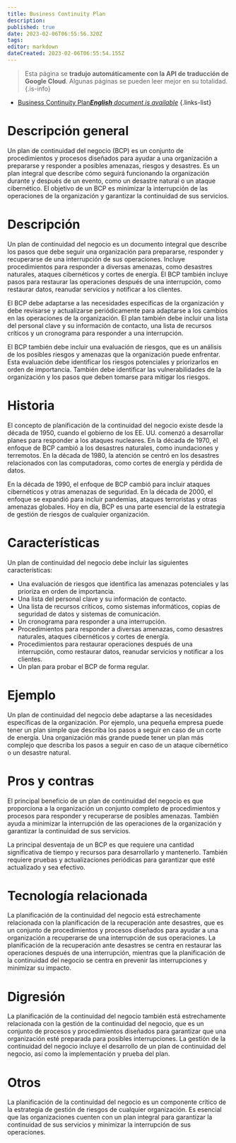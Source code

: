```yaml
---
title: Business Continuity Plan
description: 
published: true
date: 2023-02-06T06:55:56.320Z
tags: 
editor: markdown
dateCreated: 2023-02-06T06:55:54.155Z
---
```


> Esta página se **tradujo automáticamente con la API de traducción de Google Cloud**.
Algunas páginas se pueden leer mejor en su totalidad.{.is-info}



- [Business Continuity Plan***English** document is available*](/en/Knowledge-base/Dictionary/business-continuity-plan)
{.links-list}


# Descripción general

Un plan de continuidad del negocio (BCP) es un conjunto de procedimientos y procesos diseñados para ayudar a una organización a prepararse y responder a posibles amenazas, riesgos y desastres. Es un plan integral que describe cómo seguirá funcionando la organización durante y después de un evento, como un desastre natural o un ataque cibernético. El objetivo de un BCP es minimizar la interrupción de las operaciones de la organización y garantizar la continuidad de sus servicios.

# Descripción

Un plan de continuidad del negocio es un documento integral que describe los pasos que debe seguir una organización para prepararse, responder y recuperarse de una interrupción de sus operaciones. Incluye procedimientos para responder a diversas amenazas, como desastres naturales, ataques cibernéticos y cortes de energía. El BCP también incluye pasos para restaurar las operaciones después de una interrupción, como restaurar datos, reanudar servicios y notificar a los clientes.

El BCP debe adaptarse a las necesidades específicas de la organización y debe revisarse y actualizarse periódicamente para adaptarse a los cambios en las operaciones de la organización. El plan también debe incluir una lista del personal clave y su información de contacto, una lista de recursos críticos y un cronograma para responder a una interrupción.

El BCP también debe incluir una evaluación de riesgos, que es un análisis de los posibles riesgos y amenazas que la organización puede enfrentar. Esta evaluación debe identificar los riesgos potenciales y priorizarlos en orden de importancia. También debe identificar las vulnerabilidades de la organización y los pasos que deben tomarse para mitigar los riesgos.

# Historia

El concepto de planificación de la continuidad del negocio existe desde la década de 1950, cuando el gobierno de los EE. UU. comenzó a desarrollar planes para responder a los ataques nucleares. En la década de 1970, el enfoque de BCP cambió a los desastres naturales, como inundaciones y terremotos. En la década de 1980, la atención se centró en los desastres relacionados con las computadoras, como cortes de energía y pérdida de datos.

En la década de 1990, el enfoque de BCP cambió para incluir ataques cibernéticos y otras amenazas de seguridad. En la década de 2000, el enfoque se expandió para incluir pandemias, ataques terroristas y otras amenazas globales. Hoy en día, BCP es una parte esencial de la estrategia de gestión de riesgos de cualquier organización.

# Características

Un plan de continuidad del negocio debe incluir las siguientes características:

- Una evaluación de riesgos que identifica las amenazas potenciales y las prioriza en orden de importancia.
- Una lista del personal clave y su información de contacto.
- Una lista de recursos críticos, como sistemas informáticos, copias de seguridad de datos y sistemas de comunicación.
- Un cronograma para responder a una interrupción.
- Procedimientos para responder a diversas amenazas, como desastres naturales, ataques cibernéticos y cortes de energía.
- Procedimientos para restaurar operaciones después de una interrupción, como restaurar datos, reanudar servicios y notificar a los clientes.
- Un plan para probar el BCP de forma regular.

# Ejemplo

Un plan de continuidad del negocio debe adaptarse a las necesidades específicas de la organización. Por ejemplo, una pequeña empresa puede tener un plan simple que describa los pasos a seguir en caso de un corte de energía. Una organización más grande puede tener un plan más complejo que describa los pasos a seguir en caso de un ataque cibernético o un desastre natural.

# Pros y contras

El principal beneficio de un plan de continuidad del negocio es que proporciona a la organización un conjunto completo de procedimientos y procesos para responder y recuperarse de posibles amenazas. También ayuda a minimizar la interrupción de las operaciones de la organización y garantizar la continuidad de sus servicios.

La principal desventaja de un BCP es que requiere una cantidad significativa de tiempo y recursos para desarrollarlo y mantenerlo. También requiere pruebas y actualizaciones periódicas para garantizar que esté actualizado y sea efectivo.

# Tecnología relacionada

La planificación de la continuidad del negocio está estrechamente relacionada con la planificación de la recuperación ante desastres, que es un conjunto de procedimientos y procesos diseñados para ayudar a una organización a recuperarse de una interrupción de sus operaciones. La planificación de la recuperación ante desastres se centra en restaurar las operaciones después de una interrupción, mientras que la planificación de la continuidad del negocio se centra en prevenir las interrupciones y minimizar su impacto.

# Digresión

La planificación de la continuidad del negocio también está estrechamente relacionada con la gestión de la continuidad del negocio, que es un conjunto de procesos y procedimientos diseñados para garantizar que una organización esté preparada para posibles interrupciones. La gestión de la continuidad del negocio incluye el desarrollo de un plan de continuidad del negocio, así como la implementación y prueba del plan.

# Otros

La planificación de la continuidad del negocio es un componente crítico de la estrategia de gestión de riesgos de cualquier organización. Es esencial que las organizaciones cuenten con un plan integral para garantizar la continuidad de sus servicios y minimizar la interrupción de sus operaciones.
